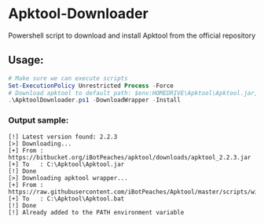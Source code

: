 # Apktool-Downloader
Powershell script to download and install Apktool from the official repository

## Usage:
```powershell
# Make sure we can execute scripts
Set-ExecutionPolicy Unrestricted Process -Force
# Download apktool to default path: $env:HOMEDRIVE\Apktool\Apktool.jar, install it (adding it to PATH environment variable) and also download the wrapper script
.\ApktoolDownloader.ps1 -DownloadWrapper -Install
```
### Output sample:
```
[!] Latest version found: 2.2.3
[>] Downloading...
[+] From : https://bitbucket.org/iBotPeaches/apktool/downloads/apktool_2.2.3.jar
[+] To   : C:\Apktool\Apktool.jar
[!] Done
[>] Downloading apktool wrapper...
[+] From : https://raw.githubusercontent.com/iBotPeaches/Apktool/master/scripts/windows/apktool.bat
[+] To   : C:\Apktool\Apktool.bat
[!] Done
[!] Already added to the PATH environment variable
```
